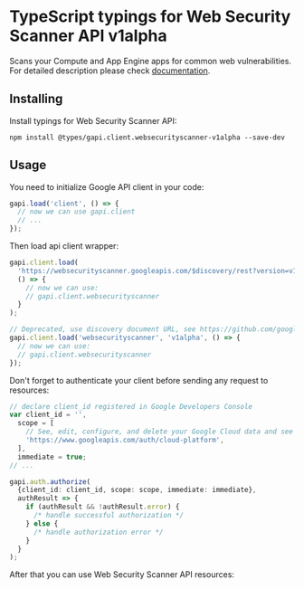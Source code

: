 # TypeScript typings for Web Security Scanner API v1alpha

Scans your Compute and App Engine apps for common web vulnerabilities.
For detailed description please check [documentation](https://cloud.google.com/security-command-center/docs/concepts-web-security-scanner-overview/).

## Installing

Install typings for Web Security Scanner API:

```
npm install @types/gapi.client.websecurityscanner-v1alpha --save-dev
```

## Usage

You need to initialize Google API client in your code:

```typescript
gapi.load('client', () => {
  // now we can use gapi.client
  // ...
});
```

Then load api client wrapper:

```typescript
gapi.client.load(
  'https://websecurityscanner.googleapis.com/$discovery/rest?version=v1alpha',
  () => {
    // now we can use:
    // gapi.client.websecurityscanner
  }
);
```

```typescript
// Deprecated, use discovery document URL, see https://github.com/google/google-api-javascript-client/blob/master/docs/reference.md#----gapiclientloadname----version----callback--
gapi.client.load('websecurityscanner', 'v1alpha', () => {
  // now we can use:
  // gapi.client.websecurityscanner
});
```

Don't forget to authenticate your client before sending any request to resources:

```typescript
// declare client_id registered in Google Developers Console
var client_id = '',
  scope = [
    // See, edit, configure, and delete your Google Cloud data and see the email address for your Google Account.
    'https://www.googleapis.com/auth/cloud-platform',
  ],
  immediate = true;
// ...

gapi.auth.authorize(
  {client_id: client_id, scope: scope, immediate: immediate},
  authResult => {
    if (authResult && !authResult.error) {
      /* handle successful authorization */
    } else {
      /* handle authorization error */
    }
  }
);
```

After that you can use Web Security Scanner API resources: <!-- TODO: make this work for multiple namespaces -->

```typescript

```
